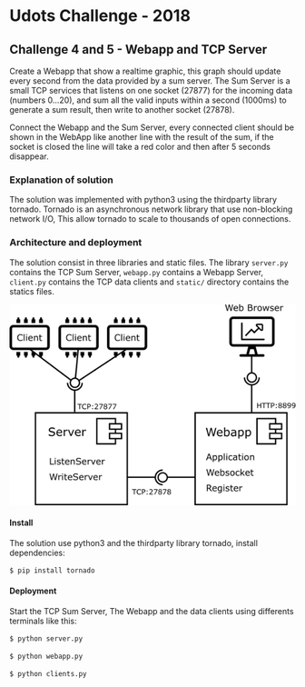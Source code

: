 # Udots Challenge - 2018

## Challenge 4 and 5 - Webapp and TCP Server

Create a Webapp that show a realtime graphic,
this graph should update every second from the data provided by a sum server.
The Sum Server is a small TCP services that listens on one socket (27877) for the incoming data (numbers 0...20),
and sum all the valid inputs within a second (1000ms) to generate a sum result,
then write to another socket (27878).

Connect the Webapp and the Sum Server,
every connected client should be shown in the WebApp like another line with the result of the sum,
if the socket is closed the line will take a red color and then after 5 seconds disappear.


### Explanation of solution

The solution was implemented with python3 using the thirdparty library tornado.
Tornado is an asynchronous network library that use non-blocking network I/O,
This allow tornado to scale to thousands of open connections.


### Architecture and deployment

The solution consist in three libraries and static files.
The library `server.py` contains the TCP Sum Server, `webapp.py` contains a Webapp Server,
`client.py` contains the TCP data clients and `static/` directory contains the statics files.

![Infraestructure](img/infraestructure.png)


#### Install

The solution use python3 and the thirdparty library tornado, install dependencies:

``` bash
$ pip install tornado
```


#### Deployment

Start the TCP Sum Server, The Webapp and the data clients
using differents terminals like this:

``` bash
$ python server.py
```

``` bash
$ python webapp.py
```

``` bash
$ python clients.py
```
